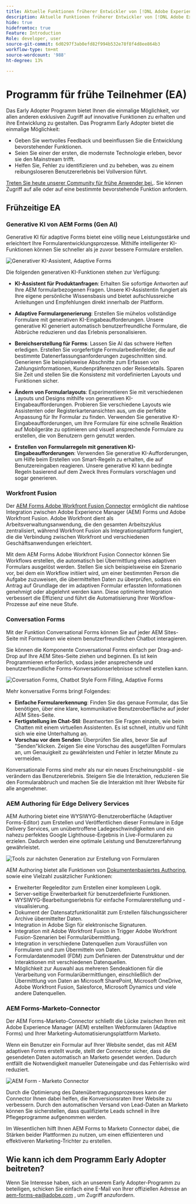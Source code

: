 ```yaml
---
title: Aktuelle Funktionen früherer Entwickler von [!DNL Adobe Experience Manager Forms] as a Cloud Service.
description: Aktuelle Funktionen früherer Entwickler von [!DNL Adobe Experience Manager Forms] as a Cloud Service.
hide: true
hidefromtoc: true
Feature: Introduction
Role: developer, user
source-git-commit: 6d0297f3ab0efd82f994b532e78f8f4d8ee864b3
workflow-type: tm+mt
source-wordcount: '988'
ht-degree: 13%

---
```


# Programm für frühe Teilnehmer (EA)


Das Early Adopter Programm bietet Ihnen die einmalige Möglichkeit, vor allen anderen exklusiven Zugriff auf innovative Funktionen zu erhalten und ihre Entwicklung zu gestalten. Das Programm Early Adopter bietet die einmalige Möglichkeit:

* Geben Sie wertvolles Feedback und beeinflussen Sie die Entwicklung bevorstehender Funktionen.
* Seien Sie einer der ersten, die modernste Technologie erleben, bevor sie den Mainstream trifft.
* Helfen Sie, Fehler zu identifizieren und zu beheben, was zu einem reibungsloseren Benutzererlebnis bei Vollversion führt.

[Treten Sie heute unserer Community für frühe Anwender bei.](#how-to-join-the-early-adopter-program). Sie können Zugriff auf alle oder auf eine bestimmte bevorstehende Funktion anfordern.


## Frühzeitige EA

### Generative KI von AEM Forms (Gen AI)

Generative KI für adaptive Forms bietet eine völlig neue Leistungsstärke und erleichtert Ihre Formularentwicklungsprozesse. Mithilfe intelligenter KI-Funktionen können Sie schneller als je zuvor bessere Formulare erstellen.

![Generativer KI-Assistent, Adaptive Forms](/help/forms/assets/generative-ai-assistant.png)

Die folgenden generativen KI-Funktionen stehen zur Verfügung:

* **KI-Assistent für Produktanfragen**: Erhalten Sie sofortige Antworten auf Ihre AEM formularbezogenen Fragen. Unsere KI-Assistentin fungiert als Ihre eigene persönliche Wissensbasis und bietet aufschlussreiche Anleitungen und Empfehlungen direkt innerhalb der Plattform.

* **Adaptive Formulargenerierung**: Erstellen Sie mühelos vollständige Formulare mit generativen KI-Eingabeaufforderungen. Unsere generative KI generiert automatisch benutzerfreundliche Formulare, die Abbrüche reduzieren und das Erlebnis personalisieren.

* **Bereichserstellung für Forms**: Lassen Sie AI das schwere Heften erledigen. Erstellen Sie vorgefertigte Formularbedienfelder, die auf bestimmte Datenerfassungsanforderungen zugeschnitten sind. Generieren Sie beispielsweise Abschnitte zum Erfassen von Zahlungsinformationen, Kundenpräferenzen oder Reisedetails. Sparen Sie Zeit und stellen Sie die Konsistenz mit vordefinierten Layouts und Funktionen sicher.


* **Ändern von Formularlayouts**: Experimentieren Sie mit verschiedenen Layouts und Designs mithilfe von generativen KI-Eingabeaufforderungen. Probieren Sie verschiedene Layouts wie Assistenten oder Registerkartenansichten aus, um die perfekte Anpassung für Ihr Formular zu finden. Verwenden Sie generative KI-Eingabeaufforderungen, um Ihre Formulare für eine schnelle Reaktion auf Mobilgeräte zu optimieren und visuell ansprechende Formulare zu erstellen, die von Benutzern gern genutzt werden.

* **Erstellen von Formularregeln mit generativen KI-Eingabeaufforderungen**: Verwenden Sie generative KI-Aufforderungen, um Hilfe beim Erstellen von Smart-Regeln zu erhalten, die auf Benutzereingaben reagieren. Unsere generative KI kann bedingte Regeln basierend auf dem Zweck Ihres Formulars vorschlagen und sogar generieren.


### Workfront Fusion

Der [AEM Forms Adobe Workfront Fusion Connector](/help/forms/submit-adaptive-form-to-workfront-fusion.md) ermöglicht die nahtlose Integration zwischen Adobe Experience Manager (AEM) Forms und Adobe Workfront Fusion. Adobe Workfront dient als Arbeitsverwaltungsanwendung, die den gesamten Arbeitszyklus zentralisiert, während Workfront Fusion als Integrationsplattform fungiert, die die Verbindung zwischen Workfront und verschiedenen Geschäftsanwendungen erleichtert.

Mit dem AEM Forms Adobe Workfront Fusion Connector können Sie Workflows erstellen, die automatisch bei Übermittlung eines adaptiven Formulars ausgelöst werden. Stellen Sie sich beispielsweise ein Szenario vor, bei dem ein Workflow initiiert wird, um einer bestimmten Person die Aufgabe zuzuweisen, die übermittelten Daten zu überprüfen, sodass ein Antrag auf Grundlage der im adaptiven Formular erfassten Informationen genehmigt oder abgelehnt werden kann. Diese optimierte Integration verbessert die Effizienz und führt die Automatisierung Ihrer Workflow-Prozesse auf eine neue Stufe.

<!-- <br/> ![Adobe Workfront](/help/forms/assets/adobe-workfront.png) <br/> -->

### Conversation Forms

Mit der Funktion Conversational Forms können Sie auf jeder AEM Sites-Seite mit Formularen wie einem benutzerfreundlichen Chatbot interagieren.

Sie können die Komponente Conversational Forms einfach per Drag-and-Drop auf Ihre AEM Sites-Seite ziehen und beginnen. Es ist kein Programmieren erforderlich, sodass jeder ansprechende und benutzerfreundliche Forms-Konversationserlebnisse schnell erstellen kann.

![Coversation Forms, Chatbot Style Form Filling, Adaptive Forms](/help/forms/assets/conversational-forms.png)

Mehr konversative Forms bringt Folgendes:

* **Einfache Formularerkennung**: Finden Sie das genaue Formular, das Sie benötigen, über eine klare, kommunikative Benutzeroberfläche auf jeder AEM Sites-Seite.
* **Fertigstellung im Chat-Stil**: Beantworten Sie Fragen einzeln, wie beim Chatten mit einem virtuellen Assistenten. Es ist schnell, intuitiv und fühlt sich wie eine Unterhaltung an.
* **Vorschau vor dem Senden**: Überprüfen Sie alles, bevor Sie auf &quot;Senden&quot;klicken. Zeigen Sie eine Vorschau des ausgefüllten Formulars an, um Genauigkeit zu gewährleisten und Fehler in letzter Minute zu vermeiden.


Konversationale Forms sind mehr als nur ein neues Erscheinungsbild - sie verändern das Benutzererlebnis.  Steigern Sie die Interaktion, reduzieren Sie den Formularabbruch und machen Sie die Interaktion mit Ihrer Website für alle angenehmer.


### AEM Authoring für Edge Delivery Services

AEM Authoring bietet eine WYSIWYG-Benutzeroberfläche (Adaptiver Forms-Editor) zum Erstellen und Veröffentlichen dieser Formulare in Edge Delivery Services, um unübertroffene Ladegeschwindigkeiten und ein nahezu perfektes Google Lighthouse-Ergebnis in Live-Formularen zu erzielen. Dadurch werden eine optimale Leistung und Benutzererfahrung gewährleistet.

![Tools zur nächsten Generation zur Erstellung von Formularen](/help/forms/assets/web-vitals.jpeg)

AEM Authoring bietet alle Funktionen von [Dokumentenbasiertes Authoring](/help/edge/docs/forms/overview.md#document-based-authoring-features), sowie eine Vielzahl zusätzlicher Funktionen:

* Erweiterter Regeleditor zum Erstellen einer komplexen Logik.
* Server-seitige Erweiterbarkeit für benutzerdefinierte Funktionen.
* WYSIWYG-Bearbeitungserlebnis für einfache Formularerstellung und -visualisierung.
* Dokument der Datensatzfunktionalität zum Erstellen fälschungssicherer Archive übermittelter Daten.
* Integration in Adobe Sign für elektronische Signaturen.
* Integration mit Adobe Workfront Fusion in Trigger Adobe Workfront Fusion-Szenarien bei Formularübermittlung.
* Integration in verschiedene Datenquellen zum Vorausfüllen von Formularen und zum Übermitteln von Daten.
* Formulardatenmodell (FDM) zum Definieren der Datenstruktur und der Interaktionen mit verschiedenen Datenquellen.
* Möglichkeit zur Auswahl aus mehreren Sendeaktionen für die Verarbeitung von Formularübermittlungen, einschließlich der Übermittlung von Daten an Microsoft SharePoint, Microsoft OneDrive, Adobe Workfront Fusion, Salesforce, Microsoft Dynamics und viele andere Datenquellen.


### AEM Forms-Marketo-Connector

Der AEM Forms-Marketo-Connector schließt die Lücke zwischen Ihren mit Adobe Experience Manager (AEM) erstellten Webformularen (Adaptive Forms) und Ihrer Marketing-Automatisierungsplattform Marketo.

Wenn ein Benutzer ein Formular auf Ihrer Website sendet, das mit AEM adaptiven Forms erstellt wurde, stellt der Connector sicher, dass die gesendeten Daten automatisch an Marketo gesendet werden. Dadurch entfällt die Notwendigkeit manueller Dateneingabe und das Fehlerrisiko wird reduziert.

![AEM Form - Marketo Connector](/help/forms/assets/aem-forms-marketo-connector.jpeg)

Durch die Optimierung des Datenübertragungsprozesses kann der Connector Ihnen dabei helfen, die Konversionsraten Ihrer Website zu verbessern. Durch den automatischen Versand von Lead-Daten an Marketo können Sie sicherstellen, dass qualifizierte Leads schnell in Ihre Pflegeprogramme aufgenommen werden.

Im Wesentlichen hilft Ihnen AEM Forms to Marketo Connector dabei, die Stärken beider Plattformen zu nutzen, um einen effizienteren und effektiveren Marketing-Trichter zu erstellen.


## Wie kann ich dem Programm Early Adopter beitreten?

Wenn Sie Interesse haben, sich an unserem Early Adopter-Programm zu beteiligen, schicken Sie einfach eine E-Mail von Ihrer offiziellen Adresse an aem-forms-ea@adobe.com , um Zugriff anzufordern.